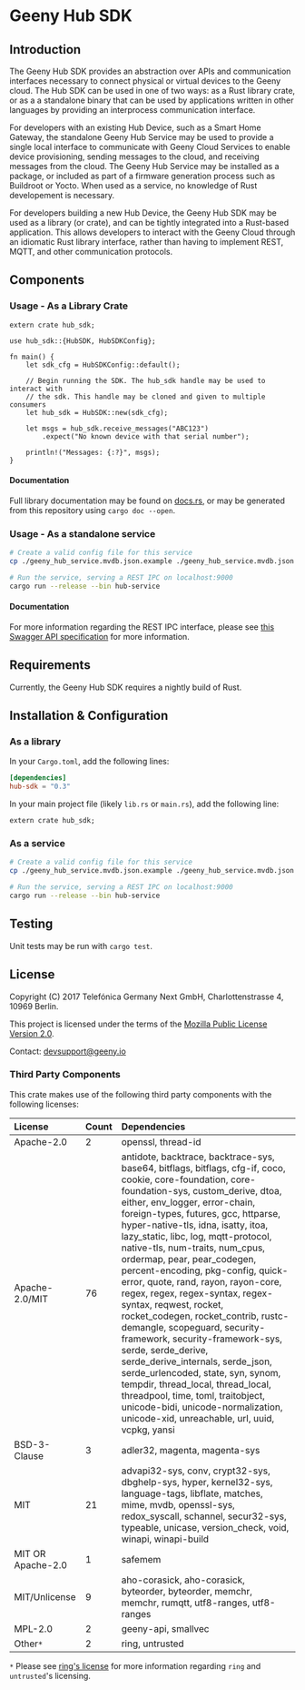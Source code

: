 # Geeny Hub SDK

## Introduction

The Geeny Hub SDK provides an abstraction over APIs and communication
interfaces necessary to connect physical or virtual devices to the Geeny
cloud. The Hub SDK can be used in one of two ways: as a Rust library crate, or as a
a standalone binary that can be used by applications written in other
languages by providing an interprocess communication interface.

For developers with an existing Hub Device, such as a Smart Home Gateway,
the standalone Geeny Hub Service may be used to provide a single local interface
to communicate with Geeny Cloud Services to enable device provisioning, sending
messages to the cloud, and receiving messages from the cloud. The Geeny Hub Service
may be installed as a package, or included as part of a firmware generation process
such as Buildroot or Yocto. When used as a service, no knowledge of Rust developement
is necessary.

For developers building a new Hub Device, the Geeny Hub SDK may be used as a library
(or crate), and can be tightly integrated into a Rust-based application. This allows
developers to interact with the Geeny Cloud through an idiomatic Rust library interface,
rather than having to implement REST, MQTT, and other communication protocols.

## Components

### Usage - As a Library Crate

```rust,no_run
extern crate hub_sdk;

use hub_sdk::{HubSDK, HubSDKConfig};

fn main() {
    let sdk_cfg = HubSDKConfig::default();

    // Begin running the SDK. The hub_sdk handle may be used to interact with
    // the sdk. This handle may be cloned and given to multiple consumers
    let hub_sdk = HubSDK::new(sdk_cfg);

    let msgs = hub_sdk.receive_messages("ABC123")
        .expect("No known device with that serial number");

    println!("Messages: {:?}", msgs);
}
```

#### Documentation

Full library documentation may be found on [docs.rs](https://docs.rs/hub-sdk), or may be generated
from this repository using `cargo doc --open`.

### Usage - As a standalone service

```bash
# Create a valid config file for this service
cp ./geeny_hub_service.mvdb.json.example ./geeny_hub_service.mvdb.json

# Run the service, serving a REST IPC on localhost:9000
cargo run --release --bin hub-service
```

#### Documentation

For more information regarding the REST IPC interface, please see
[this Swagger API specification](./docs/rest-ipc/swagger.json)
for more information.

## Requirements

Currently, the Geeny Hub SDK requires a nightly build of Rust.

## Installation & Configuration

### As a library

In your `Cargo.toml`, add the following lines:

```toml
[dependencies]
hub-sdk = "0.3"
```

In your main project file (likely `lib.rs` or `main.rs`), add the following line:

```rust,ignore
extern crate hub_sdk;
```

### As a service

```bash
# Create a valid config file for this service
cp ./geeny_hub_service.mvdb.json.example ./geeny_hub_service.mvdb.json

# Run the service, serving a REST IPC on localhost:9000
cargo run --release --bin hub-service
```

## Testing

Unit tests may be run with `cargo test`.

## License

Copyright (C) 2017 Telefónica Germany Next GmbH, Charlottenstrasse 4, 10969 Berlin.

This project is licensed under the terms of the [Mozilla Public License Version 2.0](LICENSE.md).

Contact: devsupport@geeny.io

### Third Party Components

This crate makes use of the following third party components with the following licenses:

| License | Count | Dependencies |
| :------ | :---- | :----------- |
| Apache-2.0 | 2 | openssl, thread-id |
| Apache-2.0/MIT | 76 | antidote, backtrace, backtrace-sys, base64, bitflags, bitflags, cfg-if, coco, cookie, core-foundation, core-foundation-sys, custom_derive, dtoa, either, env_logger, error-chain, foreign-types, futures, gcc, httparse, hyper-native-tls, idna, isatty, itoa, lazy_static, libc, log, mqtt-protocol, native-tls, num-traits, num_cpus, ordermap, pear, pear_codegen, percent-encoding, pkg-config, quick-error, quote, rand, rayon, rayon-core, regex, regex, regex-syntax, regex-syntax, reqwest, rocket, rocket_codegen, rocket_contrib, rustc-demangle, scopeguard, security-framework, security-framework-sys, serde, serde_derive, serde_derive_internals, serde_json, serde_urlencoded, state, syn, synom, tempdir, thread_local, thread_local, threadpool, time, toml, traitobject, unicode-bidi, unicode-normalization, unicode-xid, unreachable, url, uuid, vcpkg, yansi |
| BSD-3-Clause | 3 | adler32, magenta, magenta-sys |
| MIT | 21 | advapi32-sys, conv, crypt32-sys, dbghelp-sys, hyper, kernel32-sys, language-tags, libflate, matches, mime, mvdb, openssl-sys, redox_syscall, schannel, secur32-sys, typeable, unicase, version_check, void, winapi, winapi-build |
| MIT OR Apache-2.0 | 1 | safemem |
| MIT/Unlicense | 9 | aho-corasick, aho-corasick, byteorder, byteorder, memchr, memchr, rumqtt, utf8-ranges, utf8-ranges |
| MPL-2.0 | 2 | geeny-api, smallvec |
| Other`*` | 2 | ring, untrusted |

`*` Please see [ring's license](https://github.com/briansmith/ring/blob/master/LICENSE) for more
information regarding `ring` and `untrusted`'s licensing.